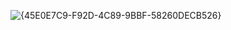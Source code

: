 ![{45E0E7C9-F92D-4C89-9BBF-58260DECB526}](https://github.com/user-attachments/assets/083be2b7-f50f-44c8-bfea-6d67a4b9803d)
